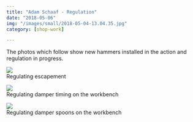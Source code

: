 ```yaml
---
title: "Adam Schaaf - Regulation"
date: "2018-05-06"
img: "/images/small/2018-05-04-13.04.35.jpg"
category: [shop-work]

---
```


The photos which follow show new hammers installed in the action and regulation in progress.

![](/images/medium/2018-05-04-13.04.35-1024x768.jpg) <BR/>Regulating escapement

![](/images/medium/2018-05-04-11.20.54-1024x768.jpg)<BR/> Regulating damper timing on the workbench

![](/images/medium/2018-05-04-11.21.03-1024x768.jpg)<BR/> Regulating damper spoons on the workbench
